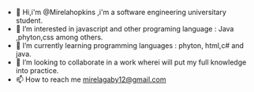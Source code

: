 - 👋 Hi,i'm @Mirelahopkins ,i'm a software engineering universitary student.
- 👀 I’m interested in javascript and other programing language : Java ,phyton,css among others.
- 🌱 I’m currently learning programming languages : phyton, html,c# and java.
- 💞️ I’m looking to collaborate in a work wherei will put my full knowledge into practice.
- 📫 How to reach me mirelagaby12@gmail.com

<!---
Mirelahopkins/Mirelahopkins is a ✨ special ✨ repository because its `README.md` (this file) appears on your GitHub profile.
You can click the Preview link to take a look at your changes.
--->
